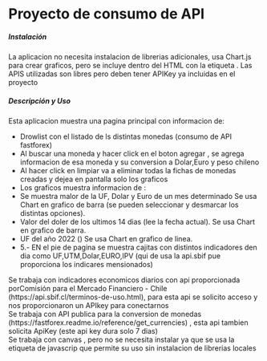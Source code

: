 
<h1>Proyecto de consumo de API</h1>

  <h5>Instalación</h5>
  La aplicacion no necesita instalacion de librerias adicionales, usa Chart.js para crear graficos, pero se incluye dentro del HTML con la etiqueta <script></script>. Las APIS utilizadas son libres pero deben tener APIKey ya incluidas en el proyecto
 
  <h5>Descripción y Uso</h5>
  Esta aplicacion muestra una pagina principal con informacion de:
  <ul>
    <li>Drowlist con el listado de ls distintas monedas (consumo de API fastforex)</li>
    <li>Al buscar una moneda y hacer click en el boton agregar , se agrega informacion de esa moneda y su conversion a Dolar,Euro y peso chileno </li>
    <li>Al hacer click en limpiar va a eliminar todas la fichas de monedas creadas y dejea en pantalla solo los graficos</li>
    <li>Los graficos muestra informacion de : </li>
        <li> Se muestra malor de la UF, Dolar y Euro de un mes determinado Se usa Chart en grafico de barra (se pueden seleccionar y desmarcar los distintas opciones).</li>
        <li>Valor del doler de los ultimos 14 dias (lee la fecha actual). Se usa Chart en grafico de barra.</li>
        <li>UF del año 2022 () Se usa Chart en grafico de linea.</li>
    <li>5.- EN el pie de pagina se muestra cajitas con distintos indicadores den dia como UF,UTM,Dolar,EURO,IPV (qui de usa la api.sbif pue proporciona los indicares mensionados)</li>
 </ul>
<div>
Se trabaja con indicadores economicos diarios con api proporcionada porComisión para el Mercado Financiero - Chile (https://api.sbif.cl/terminos-de-uso.html), para esta api se solicito acceso y nos proporcionaron un APIkey para conectarnos
</div>
<div>
Se trabaja con API publica para la conversion de monedas (https://fastforex.readme.io/reference/get_currencies) , esta api tambien solicita ApiKey (este api key dura solo 7 dias)
</div>

<div>
Se trabaja con canvas , pero no se necesita instalar ya que  se usa la etiqueta  de javascrip que permite su uso sin instalacion de librerias locales 
    <script src="https://cdn.jsdelivr.net/npm/chart.js"></script>
</div>



